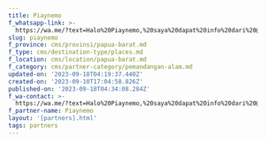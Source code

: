 ```yaml
---
title: Piaynemo
f_whatsapp-link: >-
  https://wa.me/?text=Halo%20Piaynemo,%20saya%20dapat%20info%20dari%20@loocale.id%20dan%20punya%20pertanyaan
slug: piaynemo
f_province: cms/provinsi/papua-barat.md
f_type: cms/destination-type/places.md
f_location: cms/location/papua-barat.md
f_category: cms/partner-category/pemandangan-alam.md
updated-on: '2023-09-18T04:19:37.440Z'
created-on: '2023-09-10T17:04:58.826Z'
published-on: '2023-09-18T04:34:08.284Z'
f_wa-contact: >-
  https://wa.me/?text=Halo%20Piaynemo,%20saya%20dapat%20info%20dari%20@loocale.id%20dan%20punya%20pertanyaan
f_partner-name: Piaynemo
layout: '[partners].html'
tags: partners
---
```



